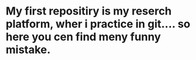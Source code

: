 # My first repositiry is my reserch platform, wher i practice in git....  so here you cen find meny funny mistake.
